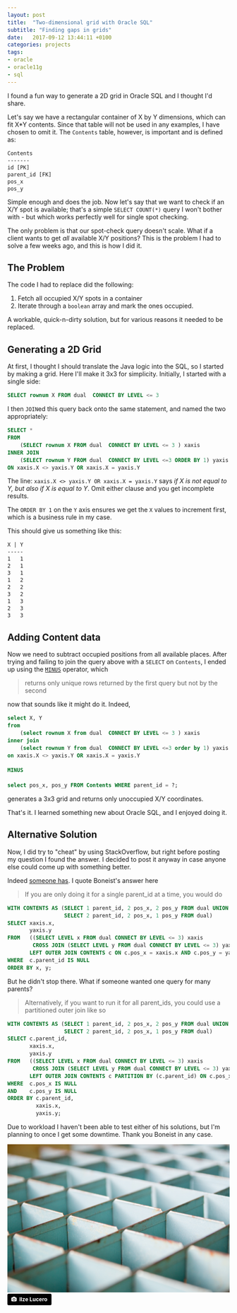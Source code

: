 ```yaml
---
layout: post
title:  "Two-dimensional grid with Oracle SQL"
subtitle: "Finding gaps in grids"
date:   2017-09-12 13:44:11 +0100
categories: projects
tags:
- oracle
- oracle11g
- sql
---
```



I found a fun way to generate a 2D grid in Oracle SQL and I thought I'd share.

Let's say we have a rectangular container of X by Y dimensions, which can fit X\*Y contents. Since that table will not be used
in any examples, I have chosen to omit it. The `Contents` table, however, is important and is defined as:

```
Contents
-------
id [PK]
parent_id [FK]
pos_x
pos_y
```

Simple enough and does the job. Now let's say that we want to check if an X/Y spot is available; that's a simple `SELECT COUNT(*)` query
I won't bother with - but which works perfectly well for single spot checking.

The only problem is that our spot-check query doesn't scale. What if a client wants to get _all_ available X/Y positions? This is the problem
I had to solve a few weeks ago, and this is how I did it.


## The Problem

The code I had to replace did the following:

1. Fetch all occupied X/Y spots in a container
1. Iterate through a `boolean` array and mark the ones occupied.

A workable, quick-n-dirty solution, but for various reasons it needed to be replaced.

## Generating a 2D Grid

At first, I thought I should translate the Java logic into the SQL, so I started by making a grid. Here I'll make it 3x3 for simplicity.
Initially, I started with a single side:

```sql
SELECT rownum X FROM dual  CONNECT BY LEVEL <= 3
```

I then `JOIN`ed this query back onto the same statement, and named the two appropriately:

```sql
SELECT *
FROM 
    (SELECT rownum X FROM dual  CONNECT BY LEVEL <= 3 ) xaxis
INNER JOIN 
    (SELECT rownum Y FROM dual  CONNECT BY LEVEL <=3 ORDER BY 1) yaxis
ON xaxis.X <> yaxis.Y OR xaxis.X = yaxis.Y
```

The line: `xaxis.X <> yaxis.Y OR xaxis.X = yaxis.Y` says _if X is not equal to Y, but also if X is equal to Y_. Omit either clause
and you get incomplete results.

The `ORDER BY 1` on the `Y` axis ensures we get the `X` values to increment first, which is a business rule in my case.

This should give us something like this:

```
X | Y
-----
1   1
2   1
3   1
1   2
2   2
3   2
1   3
2   3
3   3
```


## Adding Content data

Now we need to subtract occupied positions from all available places. After trying and failing to join the query above with a
`SELECT` on `Contents`, I ended up using the [`MINUS`][minus-url] operator, which

> returns only unique rows returned by the first query but not by the second

now that sounds like it might do it. Indeed,

```sql
select X, Y
from 
    (select rownum X from dual  CONNECT BY LEVEL <= 3 ) xaxis
inner join 
    (select rownum Y from dual  CONNECT BY LEVEL <=3 order by 1) yaxis
on xaxis.X <> yaxis.Y OR xaxis.X = yaxis.Y

MINUS

select pos_x, pos_y FROM Contents WHERE parent_id = ?;

```

generates a 3x3 grid and returns only unoccupied X/Y coordinates.


That's it. I learned something new about Oracle SQL, and I enjoyed doing it.


## Alternative Solution

Now, I did try to "cheat" by using StackOverflow, but right before posting my question I found the answer. I decided to post
it anyway in case anyone else could come up with something better.

Indeed [someone has][so-answer]. I quote Boneist's answer here

> If you are only doing it for a single parent_id at a time, you would do

```sql
WITH CONTENTS AS (SELECT 1 parent_id, 2 pos_x, 2 pos_y FROM dual UNION ALL
                  SELECT 2 parent_id, 2 pos_x, 1 pos_y FROM dual)
SELECT xaxis.x,
       yaxis.y
FROM   ((SELECT LEVEL x FROM dual CONNECT BY LEVEL <= 3) xaxis
        CROSS JOIN (SELECT LEVEL y FROM dual CONNECT BY LEVEL <= 3) yaxis)
       LEFT OUTER JOIN CONTENTS c ON c.pos_x = xaxis.x AND c.pos_y = yaxis.y AND c.parent_id = 1
WHERE  c.parent_id IS NULL
ORDER BY x, y;
```

But he didn't stop there. What if someone wanted one query for many parents?

> Alternatively, if you want to run it for all parent_ids, you could use a partitioned outer join like so

```sql
WITH CONTENTS AS (SELECT 1 parent_id, 2 pos_x, 2 pos_y FROM dual UNION ALL
                  SELECT 2 parent_id, 2 pos_x, 1 pos_y FROM dual)
SELECT c.parent_id,
       xaxis.x,
       yaxis.y
FROM   ((SELECT LEVEL x FROM dual CONNECT BY LEVEL <= 3) xaxis
        CROSS JOIN (SELECT LEVEL y FROM dual CONNECT BY LEVEL <= 3) yaxis)
       LEFT OUTER JOIN CONTENTS c PARTITION BY (c.parent_id) ON c.pos_x = xaxis.x AND c.pos_y = yaxis.y
WHERE  c.pos_x IS NULL
AND    c.pos_y IS NULL
ORDER BY c.parent_id,
         xaxis.x,
         yaxis.y;
```

Due to workload I haven't been able to test either of his solutions, but I'm planning to once I get some downtime.
Thank you Boneist in any case.


![](/assets/images/posts/ilze-lucero-61471-unsplash.jpg)
<a style="background-color:black;color:white;text-decoration:none;padding:4px 6px;font-family:-apple-system, BlinkMacSystemFont, &quot;San Francisco&quot;, &quot;Helvetica Neue&quot;, Helvetica, Ubuntu, Roboto, Noto, &quot;Segoe UI&quot;, Arial, sans-serif;font-size:12px;font-weight:bold;line-height:1.2;display:inline-block;border-radius:3px;" href="https://unsplash.com/@ilzelucero?utm_medium=referral&amp;utm_campaign=photographer-credit&amp;utm_content=creditBadge" target="_blank" rel="noopener noreferrer" title="Download free do whatever you want high-resolution photos from Ilze Lucero"><span style="display:inline-block;padding:2px 3px;"><svg xmlns="http://www.w3.org/2000/svg" style="height:12px;width:auto;position:relative;vertical-align:middle;top:-1px;fill:white;" viewBox="0 0 32 32"><title>unsplash-logo</title><path d="M20.8 18.1c0 2.7-2.2 4.8-4.8 4.8s-4.8-2.1-4.8-4.8c0-2.7 2.2-4.8 4.8-4.8 2.7.1 4.8 2.2 4.8 4.8zm11.2-7.4v14.9c0 2.3-1.9 4.3-4.3 4.3h-23.4c-2.4 0-4.3-1.9-4.3-4.3v-15c0-2.3 1.9-4.3 4.3-4.3h3.7l.8-2.3c.4-1.1 1.7-2 2.9-2h8.6c1.2 0 2.5.9 2.9 2l.8 2.4h3.7c2.4 0 4.3 1.9 4.3 4.3zm-8.6 7.5c0-4.1-3.3-7.5-7.5-7.5-4.1 0-7.5 3.4-7.5 7.5s3.3 7.5 7.5 7.5c4.2-.1 7.5-3.4 7.5-7.5z"></path></svg></span><span style="display:inline-block;padding:2px 3px;">Ilze Lucero</span></a>

[so-answer]: https://stackoverflow.com/a/46001956/2194007
[minus-url]: https://docs.oracle.com/cd/B19306_01/server.102/b14200/queries004.htm